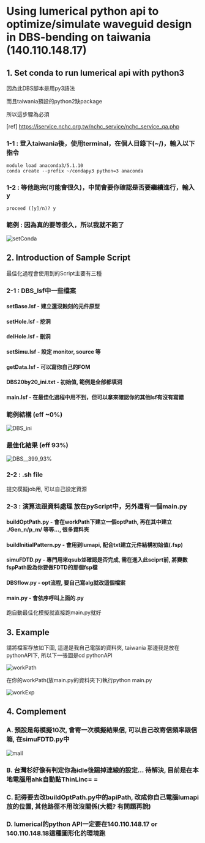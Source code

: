 # Using lumerical python api to optimize/simulate waveguid design in DBS-bending on taiwania (140.110.148.17)

## 1. Set conda to run lumerical api with python3
因為此DBS腳本是用py3語法 

而且taiwania預設的python2缺package 

所以這步驟為必須

[ref] https://iservice.nchc.org.tw/nchc_service/nchc_service_qa.php

### 1-1 : 登入taiwania後，使用terminal，在個人目錄下(~/)，輸入以下指令

```shell
module load anaconda3/5.1.10
conda create --prefix ~/condapy3 python=3 anaconda
```

### 1-2 : 等他跑完(可能會很久)，中間會要你確認是否要繼續進行，輸入 y

```
proceed ([y]/n)? y
```

### 範例 : 因為真的要等很久，所以我就不跑了
![setConda](https://imgur.com/gRlfgCm.jpg)

## 2. Introduction of Sample Script
最佳化過程會使用到的Script主要有三種

### 2-1 : DBS_lsf中一些檔案

#### setBase.lsf - 建立還沒蝕刻的元件原型

#### setHole.lsf - 挖洞

#### delHole.lsf - 刪洞

#### setSimu.lsf - 設定 monitor, source 等

#### getData.lsf - 可以寫你自己的FOM

#### DBS20by20_ini.txt - 初始值, 範例是全部都填洞

#### main.lsf - 在最佳化過程中用不到，但可以拿來確認你的其他lsf有沒有寫錯

### 範例結構 (eff ~0%)
![DBS_ini](https://imgur.com/AnbpgLb.jpg)
### 最佳化結果 (eff 93%)
![DBS__399_93%](https://imgur.com/FlGpLLH.jpg)

### 2-2 : .sh file
提交模擬job用, 可以自己設定資源 

### 2-3 : 演算法跟資料處理 放在pyScript中，另外還有一個main.py
#### buildOptPath.py - 會在workPath下建立一個optPath, 再在其中建立 ./Gen_n/p_m/ 等等..., 很多資料夾

#### buildInitialPattern.py - 會用到lumapi, 配合txt建立元件結構初始值(.fsp)

#### simuFDTD.py - 專門用來qsub並確認是否完成, 需在進入此sciprt前, 將變數fspPath設為你要做FDTD的那個fsp檔

#### DBSflow.py - opt流程, 要自己寫alg就改這個檔案

#### main.py - 會依序呼叫上面的.py
跑自動最佳化模擬就直接跑main.py就好

## 3. Example
請將檔案存放如下圖, 這邊是我自己電腦的資料夾, taiwania 那邊我是放在pythonAPI下, 所以下一張圖是cd pythonAPI

![workPath](https://imgur.com/j2502N2.jpg)

在你的workPath(放main.py的資料夾下)執行python main.py

![workExp](https://imgur.com/V2STS2D.jpg)

## 4. Complement
### A. 預設是每模擬10次, 會寄一次模擬結果信, 可以自己改寄信頻率跟信箱, 在simuFDTD.py中
![mail](https://imgur.com/E6B8yVV.jpg)
### B. 台灣杉好像有判定你為idle後踢掉連線的設定... 待解決, 目前是在本地電腦用ahk自動點ThinLinc= =
### C. 記得要去改buildOptPath.py中的apiPath, 改成你自己電腦lumapi放的位置, 其他路徑不用改沒關係(大概? 有問題再說)
### D. lumerical的python API一定要在140.110.148.17 or 140.110.148.18這種圖形化的環境跑
